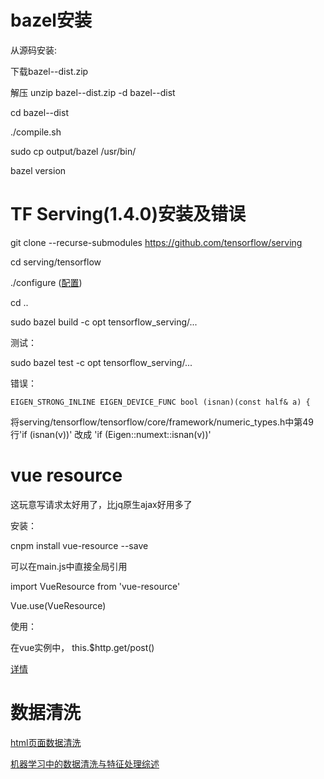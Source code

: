 # bazel安装
从源码安装:

下载bazel-<version>-dist.zip

解压  unzip bazel-<version>-dist.zip -d bazel-<version>-dist

cd bazel-<version>-dist

./compile.sh

sudo cp output/bazel /usr/bin/

bazel version

# TF Serving(1.4.0)安装及错误
git clone --recurse-submodules https://github.com/tensorflow/serving

cd serving/tensorflow

./configure  ([配置](https://www.tensorflow.org/install/install_linux))

cd ..

sudo bazel build -c opt tensorflow_serving/...

测试：

sudo bazel test -c opt tensorflow_serving/...

错误：

    EIGEN_STRONG_INLINE EIGEN_DEVICE_FUNC bool (isnan)(const half& a) {

将serving/tensorflow/tensorflow/core/framework/numeric_types.h中第49行'if (isnan(v))' 改成 'if (Eigen::numext::isnan(v))'


# vue resource
这玩意写请求太好用了，比jq原生ajax好用多了

安装：

cnpm install vue-resource --save

可以在main.js中直接全局引用

import VueResource from 'vue-resource'

Vue.use(VueResource)

使用：

在vue实例中， this.$http.get/post()

[详情](http://www.cnblogs.com/keepfool/p/5657065.html)


# 数据清洗
[html页面数据清洗](http://www.qingpingshan.com/wy/html/335273.html)

[机器学习中的数据清洗与特征处理综述](https://tech.meituan.com/machinelearning-data-feature-process.html)